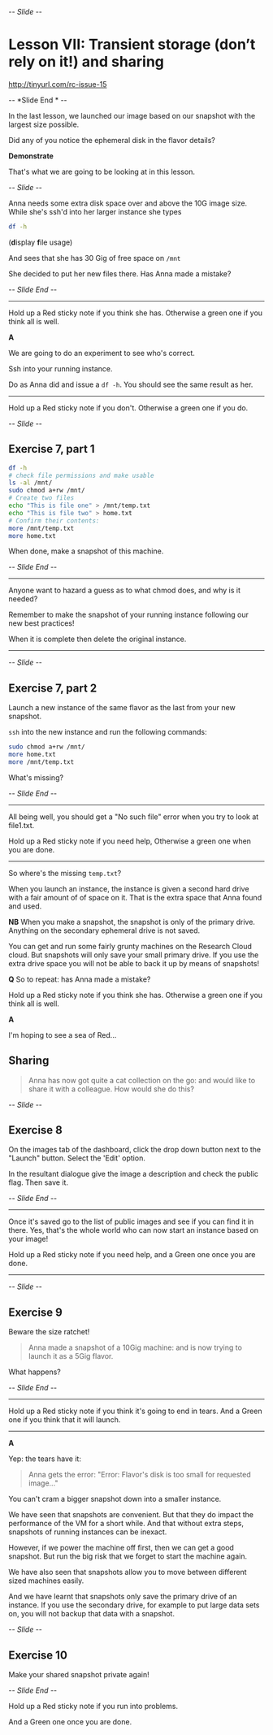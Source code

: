 -- *Slide* --

# Lesson VII: Transient storage (don’t rely on it!) and sharing

http://tinyurl.com/rc-issue-15

-- *Slide End * --

In the last lesson, we launched our image based on our snapshot with the largest size possible.

Did any of you notice the ephemeral disk in the flavor details?

**Demonstrate**

That's what we are going to be looking at in this lesson. 

-- *Slide* --

Anna needs some extra disk space over and above the 10G image size. While she's ssh'd into her larger instance she
types 

```bash
df -h
```

(**d**isplay **f**ile usage)

And sees that she has 30 Gig of free space on `/mnt`

She decided to put her new files there. Has Anna made a mistake?

-- *Slide End* --

---

Hold up a Red sticky note if you think she has.
Otherwise a green one if you think all is well.

**A**

We are going to do an experiment to see who's correct.

Ssh into your running instance.

Do as Anna did and issue a `df -h`. You should see the same result as her.

---

Hold up a Red sticky note if you don't.
Otherwise a green one if you do.

-- *Slide* --

## Exercise 7, part 1

```bash
df -h
# check file permissions and make usable
ls -al /mnt/
sudo chmod a+rw /mnt/  
# Create two files
echo "This is file one" > /mnt/temp.txt
echo "This is file two" > home.txt
# Confirm their contents:
more /mnt/temp.txt
more home.txt
```

When done, make a snapshot of this machine.

-- *Slide End* --

---

Anyone want to hazard a guess as to what chmod does, and why is it needed?

Remember to make the snapshot of your running instance following our new best practices!

When it is complete then delete the original instance.

---

-- *Slide* --

## Exercise 7, part 2

Launch a new instance of the same flavor as the last from your new snapshot.

`ssh` into the new instance and run the following commands:

```bash
sudo chmod a+rw /mnt/ 
more home.txt
more /mnt/temp.txt
```

What's missing?

-- *Slide End* --

---

All being well, you should get a "No such file" error when you try to look at file1.txt.

Hold up a Red sticky note if you need help,
Otherwise a green one when you are done.

---

So where's the missing `temp.txt`?

When you launch an instance, the instance is given a second hard drive with a fair amount of of space on it.
That is the extra space that Anna found and used.

**NB** When you make a snapshot, the snapshot is only of the primary drive. Anything on the secondary 
ephemeral drive is not saved. 

You can get and run some fairly grunty machines on the Research Cloud cloud. But snapshots will only save your small 
primary drive. If you use the extra drive space you will not be able to back it up by means of snapshots!

**Q** So to repeat: has Anna made a mistake?

Hold up a Red sticky note if you think she has.
Otherwise a green one if you think all is well.

**A**

I'm hoping to see a sea of Red...

## Sharing

> Anna has now got quite a cat collection on the go: and would like to share it with a colleague. 
> How would she do this?


-- *Slide* --

## Exercise 8

On the images tab of the dashboard, click the drop down button next to the "Launch" button. Select the 'Edit' option.

In the resultant dialogue give the image a description and check the public flag. Then save it.

-- *Slide End* --

---

Once it's saved go to the list of public images and see if you can find it in there. Yes, that's the whole world who
can now start an instance based on your image!

Hold up a Red sticky note if you need help,
and a Green one once you are done.

---

-- *Slide* --

## Exercise 9

Beware the size ratchet!

> Anna made a snapshot of a 10Gig machine: and is now trying to launch it as a 5Gig flavor. 

What happens?

-- *Slide End* --

---

Hold up a Red sticky note if you think it's going to end in tears.
And a Green one if you think that it will launch.

---

**A**

Yep: the tears have it:

> Anna gets the error: "Error: Flavor's disk is too small for requested image..."

You can't cram a bigger snapshot down into a smaller instance.

We have seen that snapshots are convenient. But that they do impact the performance of the VM for a short while. 
And that without extra steps, snapshots of running instances can be inexact. 

However, if we power the machine off first, then we can get a good snapshot. But run the big risk that we forget to 
start the machine again.

We have also seen that snapshots allow you to move between different sized machines easily.

And we have learnt that snapshots only save the primary drive of an instance. If you use the secondary drive, for 
example to put large data sets on, you will not backup that data with a snapshot.

-- *Slide* --

## Exercise 10

Make your shared snapshot private again!

-- *Slide End* --

Hold up a Red sticky note if you run into problems.

And a Green one once you are done.